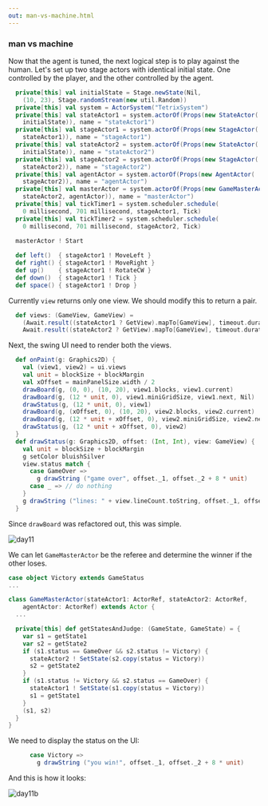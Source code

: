 ```yaml
---
out: man-vs-machine.html
---
```


### man vs machine

Now that the agent is tuned, the next logical step is to play against the human. Let's set up two stage actors with identical initial state. One controlled by the player, and the other controlled by the agent.

```scala
  private[this] val initialState = Stage.newState(Nil,
    (10, 23), Stage.randomStream(new util.Random))
  private[this] val system = ActorSystem("TetrixSystem")
  private[this] val stateActor1 = system.actorOf(Props(new StateActor(
    initialState)), name = "stateActor1")
  private[this] val stageActor1 = system.actorOf(Props(new StageActor(
    stateActor1)), name = "stageActor1")
  private[this] val stateActor2 = system.actorOf(Props(new StateActor(
    initialState)), name = "stateActor2")
  private[this] val stageActor2 = system.actorOf(Props(new StageActor(
    stateActor2)), name = "stageActor2")
  private[this] val agentActor = system.actorOf(Props(new AgentActor(
    stageActor2)), name = "agentActor")
  private[this] val masterActor = system.actorOf(Props(new GameMasterActor(
    stateActor2, agentActor)), name = "masterActor")
  private[this] val tickTimer1 = system.scheduler.schedule(
    0 millisecond, 701 millisecond, stageActor1, Tick)
  private[this] val tickTimer2 = system.scheduler.schedule(
    0 millisecond, 701 millisecond, stageActor2, Tick)
  
  masterActor ! Start

  def left()  { stageActor1 ! MoveLeft }
  def right() { stageActor1 ! MoveRight }
  def up()    { stageActor1 ! RotateCW }
  def down()  { stageActor1 ! Tick }
  def space() { stageActor1 ! Drop }
```

Currently `view` returns only one view. We should modify this to return a pair.

```scala
  def views: (GameView, GameView) =
    (Await.result((stateActor1 ? GetView).mapTo[GameView], timeout.duration),
    Await.result((stateActor2 ? GetView).mapTo[GameView], timeout.duration))
```

Next, the swing UI need to render both the views.

```scala
  def onPaint(g: Graphics2D) {
    val (view1, view2) = ui.views
    val unit = blockSize + blockMargin
    val xOffset = mainPanelSize.width / 2
    drawBoard(g, (0, 0), (10, 20), view1.blocks, view1.current)
    drawBoard(g, (12 * unit, 0), view1.miniGridSize, view1.next, Nil)
    drawStatus(g, (12 * unit, 0), view1)
    drawBoard(g, (xOffset, 0), (10, 20), view2.blocks, view2.current)
    drawBoard(g, (12 * unit + xOffset, 0), view2.miniGridSize, view2.next, Nil)
    drawStatus(g, (12 * unit + xOffset, 0), view2)
  }
  def drawStatus(g: Graphics2D, offset: (Int, Int), view: GameView) {
    val unit = blockSize + blockMargin
    g setColor bluishSilver
    view.status match {
      case GameOver =>
        g drawString ("game over", offset._1, offset._2 + 8 * unit)
      case _ => // do nothing
    }
    g drawString ("lines: " + view.lineCount.toString, offset._1, offset._2 + 7 * unit)
  }
```

Since `drawBoard` was refactored out, this was simple.

![day11](http://eed3si9n.com/images/tetrix-in-scala-day11.png)

We can let `GameMasterActor` be the referee and determine the winner if the other loses.

```scala
case object Victory extends GameStatus
...

class GameMasterActor(stateActor1: ActorRef, stateActor2: ActorRef,
    agentActor: ActorRef) extends Actor {
  ...

  private[this] def getStatesAndJudge: (GameState, GameState) = {
    var s1 = getState1
    var s2 = getState2
    if (s1.status == GameOver && s2.status != Victory) {
      stateActor2 ! SetState(s2.copy(status = Victory))
      s2 = getState2
    }
    if (s1.status != Victory && s2.status == GameOver) {
      stateActor1 ! SetState(s1.copy(status = Victory))
      s1 = getState1
    }
    (s1, s2)
  }
}
```

We need to display the status on the UI:

```scala
      case Victory =>
        g drawString ("you win!", offset._1, offset._2 + 8 * unit)
```

And this is how it looks:

![day11b](http://eed3si9n.com/images/tetrix-in-scala-day11b.png)
